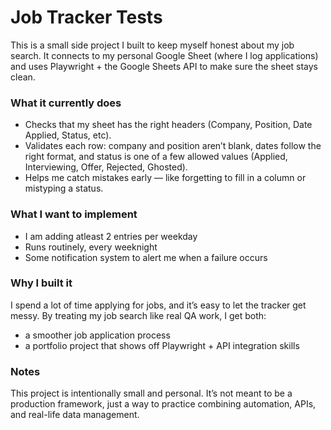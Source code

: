 # Job Tracker Tests

This is a small side project I built to keep myself honest about my job search.
It connects to my personal Google Sheet (where I log applications) and uses Playwright + the Google Sheets API to make sure the sheet stays clean.

### What it currently does

* Checks that my sheet has the right headers (Company, Position, Date Applied, Status, etc).
* Validates each row: company and position aren’t blank, dates follow the right format, and status is one of a few allowed values (Applied, Interviewing, Offer, Rejected, Ghosted).
* Helps me catch mistakes early — like forgetting to fill in a column or mistyping a status.

### What I want to implement

* I am adding atleast 2 entries per weekday
* Runs routinely, every weeknight
* Some notification system to alert me when a failure occurs 

### Why I built it

I spend a lot of time applying for jobs, and it’s easy to let the tracker get messy.
By treating my job search like real QA work, I get both:

* a smoother job application process
* a portfolio project that shows off Playwright + API integration skills



### Notes

This project is intentionally small and personal. It’s not meant to be a production framework, just a way to practice combining automation, APIs, and real-life data management.

